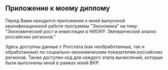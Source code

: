 ## Приложение к моему диплому

Перед Вами находится приложение к моей выпускной квалификационной работе програмиы "Экономика" на тему: "Экономический рост и инвестиции в НИОКР. Эмпирический анализ российских регионов."

Здесь доступны данные с Росстата (как необработанные, так и обработанные) по социально-экономическим показателям российских регионов. Также доступен код для каждого этапа вычислений, которые были выполнены мной в рамках моей ВКР.
